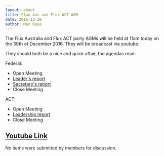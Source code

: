 ```yaml
---
layout: about
title: Flux Aus and Flux ACT AGM
date: 2016-12-30
author: Max Kaye
---
```


The Flux Australia and Flux ACT party AGMs will be held at 11am today on the 30th of December 2016. They will be broadcast via youtube.

They should both be a nice and quick affair, the agendas read:

Federal:

* Open Meeting
* [Leader's report](https://github.com/voteflux/vote-flux-v2/raw/master/pdf/2016-leaders-report.pdf)
* [Secretary's report](https://github.com/voteflux/vote-flux-v2/raw/master/pdf/2016-secretary-report.pdf)
* Close Meeting

ACT:

* Open Meeting
* [Leadership report](https://github.com/voteflux/vote-flux-v2/raw/master/pdf/2016-act-leadership-report.pdf)
* Close Meeting

## [Youtube Link](https://www.youtube.com/watch?v=G-SNt-KIRHE)

No items were submitted by members for discussion.

